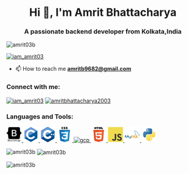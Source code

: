 <h1 align="center">Hi 👋, I'm Amrit Bhattacharya</h1>
<h3 align="center">A passionate backend developer from Kolkata,India</h3>

<p align="left"> <img src="https://komarev.com/ghpvc/?username=amrit03b&label=Profile%20views&color=0e75b6&style=flat" alt="amrit03b" /> </p>

<p align="left"> <a href="https://twitter.com/iam_amrit03" target="blank"><img src="https://img.shields.io/twitter/follow/iam_amrit03?logo=twitter&style=for-the-badge" alt="iam_amrit03" /></a> </p>

- 📫 How to reach me **amritb9682@gmail.com**

<h3 align="left">Connect with me:</h3>
<p align="left">
<a href="https://twitter.com/iam_amrit03" target="blank"><img align="center" src="https://raw.githubusercontent.com/rahuldkjain/github-profile-readme-generator/master/src/images/icons/Social/twitter.svg" alt="iam_amrit03" height="30" width="40" /></a>
<a href="https://linkedin.com/in/amritbhattacharya2003" target="blank"><img align="center" src="https://raw.githubusercontent.com/rahuldkjain/github-profile-readme-generator/master/src/images/icons/Social/linked-in-alt.svg" alt="amritbhattacharya2003" height="30" width="40" /></a>
</p>

<h3 align="left">Languages and Tools:</h3>
<p align="left"> <a href="https://getbootstrap.com" target="_blank" rel="noreferrer"> <img src="https://raw.githubusercontent.com/devicons/devicon/master/icons/bootstrap/bootstrap-plain-wordmark.svg" alt="bootstrap" width="40" height="40"/> </a> <a href="https://www.cprogramming.com/" target="_blank" rel="noreferrer"> <img src="https://raw.githubusercontent.com/devicons/devicon/master/icons/c/c-original.svg" alt="c" width="40" height="40"/> </a> <a href="https://www.w3schools.com/cpp/" target="_blank" rel="noreferrer"> <img src="https://raw.githubusercontent.com/devicons/devicon/master/icons/cplusplus/cplusplus-original.svg" alt="cplusplus" width="40" height="40"/> </a> <a href="https://www.w3schools.com/css/" target="_blank" rel="noreferrer"> <img src="https://raw.githubusercontent.com/devicons/devicon/master/icons/css3/css3-original-wordmark.svg" alt="css3" width="40" height="40"/> </a> <a href="https://cloud.google.com" target="_blank" rel="noreferrer"> <img src="https://www.vectorlogo.zone/logos/google_cloud/google_cloud-icon.svg" alt="gcp" width="40" height="40"/> </a> <a href="https://www.w3.org/html/" target="_blank" rel="noreferrer"> <img src="https://raw.githubusercontent.com/devicons/devicon/master/icons/html5/html5-original-wordmark.svg" alt="html5" width="40" height="40"/> </a> <a href="https://developer.mozilla.org/en-US/docs/Web/JavaScript" target="_blank" rel="noreferrer"> <img src="https://raw.githubusercontent.com/devicons/devicon/master/icons/javascript/javascript-original.svg" alt="javascript" width="40" height="40"/> </a> <a href="https://www.mysql.com/" target="_blank" rel="noreferrer"> <img src="https://raw.githubusercontent.com/devicons/devicon/master/icons/mysql/mysql-original-wordmark.svg" alt="mysql" width="40" height="40"/> </a> <a href="https://www.python.org" target="_blank" rel="noreferrer"> <img src="https://raw.githubusercontent.com/devicons/devicon/master/icons/python/python-original.svg" alt="python" width="40" height="40"/> </a> </p>

<p><img align="left" src="https://github-readme-stats.vercel.app/api/top-langs?username=amrit03b&show_icons=true&locale=en&layout=compact" alt="amrit03b" /></p>

<p>&nbsp;<img align="center" src="https://github-readme-stats.vercel.app/api?username=amrit03b&show_icons=true&locale=en" alt="amrit03b" /></p>

<p><img align="center" src="https://github-readme-streak-stats.herokuapp.com/?user=amrit03b&" alt="amrit03b" /></p>

